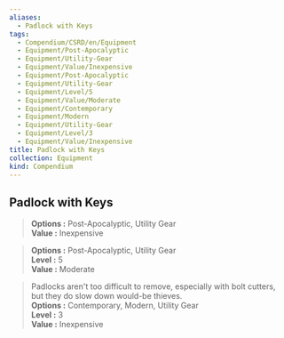 ```yaml
---
aliases:
  - Padlock with Keys
tags:
  - Compendium/CSRD/en/Equipment
  - Equipment/Post-Apocalyptic
  - Equipment/Utility-Gear
  - Equipment/Value/Inexpensive
  - Equipment/Post-Apocalyptic
  - Equipment/Utility-Gear
  - Equipment/Level/5
  - Equipment/Value/Moderate
  - Equipment/Contemporary
  - Equipment/Modern
  - Equipment/Utility-Gear
  - Equipment/Level/3
  - Equipment/Value/Inexpensive
title: Padlock with Keys
collection: Equipment
kind: Compendium
---
```

## Padlock with Keys  
  
>  
> **Options :** Post-Apocalyptic, Utility Gear  
> **Value :** Inexpensive  
  
>  
> **Options :** Post-Apocalyptic, Utility Gear  
> **Level :** 5  
> **Value :** Moderate  
  
>Padlocks aren't too difficult to remove, especially with bolt cutters, but they do slow down would-be thieves.  
> **Options :** Contemporary, Modern, Utility Gear  
> **Level :** 3  
> **Value :** Inexpensive